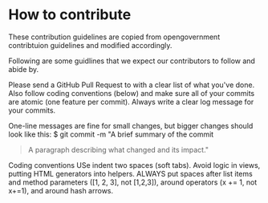# How to contribute

These contribution guidelines are copied from opengovernment contribtuion guidelines and modified accordingly.

Following are some guidlines that we expect our contributors to follow and abide by.

Please send a GitHub Pull Request to with a clear list of what you've done.
Also follow coding conventions (below) and make sure all of your commits are atomic (one feature per commit).
Always write a clear log message for your commits.

One-line messages are fine for small changes, but bigger changes should look like this:
$ git commit -m "A brief summary of the commit
> 
> A paragraph describing what changed and its impact."

Coding conventions
    USe indent two spaces (soft tabs).
    Avoid logic in views, putting HTML generators into helpers.
    ALWAYS put spaces after list items and method parameters ([1, 2, 3], not [1,2,3]), around operators (x += 1, not x+=1), and around hash arrows.
